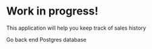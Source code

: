 # Work in progress!

This application will help you keep track of sales history

Go back end
Postgres database